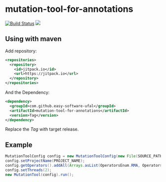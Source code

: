 # mutation-tool-for-annotations

[![Build Status](https://travis-ci.org/easy-software-ufal/mutation-tool-for-annotations.svg?branch=master)](https://travis-ci.org/easy-software-ufal/mutation-tool-for-annotations) [![](https://jitpack.io/v/easy-software-ufal/mutation-tool-for-annotations.svg)](https://jitpack.io/#easy-software-ufal/mutation-tool-for-annotations)

## Using with maven

Add repository:

```xml
<repositories>
  <repository>
    <id>jitpack.io</id>
    <url>https://jitpack.io</url>
  </repository>
</repositories>
```
  
And the Dependency:

```xml
<dependency>
  <groupId>com.github.easy-software-ufal</groupId>
  <artifactId>mutation-tool-for-annotations</artifactId>
  <version>Tag</version>
</dependency>
```

Replace the *Tag* with target release.

## Example

```java
MutationToolConfig config = new MutationToolConfig(new File(SOURCE_PATH));
config.setProjectName(PROJECT_NAME);
config.getOperators().addAll(Arrays.asList(OperatorsEnum.RMA, OperatorsEnum.RMAT));
config.setThreads(2);
new MutationTool(config).run();
```